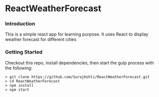 # ReactWeatherForecast

### Introduction

This is a simple react app for learning purpose. It uses React to display weather forecast for different cities

### Getting Started

Checkout this repo, install dependencies, then start the gulp process with the following:

```
> git clone https://github.com/SurajKohli/ReactWeatherForecast.git
> cd ReactWeatherForecast
> npm install
> npm start
```
